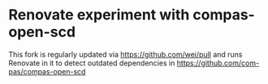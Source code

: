 # Renovate experiment with compas-open-scd

This fork is regularly updated via https://github.com/wei/pull and runs Renovate in it to detect
outdated dependencies in https://github.com/com-pas/compas-open-scd
